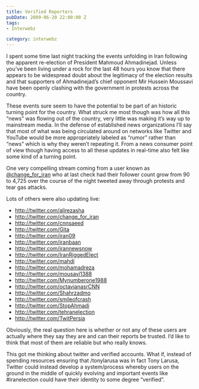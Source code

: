 ```yaml
---
title: Verified Reporters
pubDate: 2009-06-20 22:00:00 Z
tags:
- Interwebz

category: interwebz
---
```


I spent some time last night tracking the events unfolding in Iran following the apparent re-election of President Mahmoud Ahmadinejad. Unless you’ve been living under a rock for the last 48 hours you know that there appears to be widespread doubt about the legitimacy of the election results and that supporters of Ahmadinejad’s chief opponent Mir Hussein Moussavi have been openly clashing with the government in protests across the country.

These events sure seem to have the potential to be part of an historic turning point for the country. What struck me most though was how all this “news” was flowing out of the country, very little was making it’s way up to mainstream media. In the defense of established news organizations I’ll say that most of what was being circulated around on networks like Twitter and YouTube would be more appropriately labeled as “rumor” rather than “news” which is why they weren’t repeating it. From a news consumer point of view though having access to all these updates in real-time also felt like some kind of a turning point.

One very compelling stream coming from a user known as <a href="http://twitter.com/Change_for_Iran">@change_for_iran</a> who at last check had their follower count grow from 90 to 4,725 over the course of the night tweeted away through protests and tear gas attacks.

Lots of others were also updating live: 

<ul>
  <li><a href="http://twitter.com/alirezasha" rel="nofollow"></a><a href="http://twitter.com/alirezasha">http://twitter.com/alirezasha</a></li>
  <li><a href="http://twitter.com/Change_for_Iran" style="color: rgb(1, 121, 165); "></a><a href="http://twitter.com/change_for_iran">http://twitter.com/change_for_iran</a></li>
  <li><a href="http://twitter.com/cnnsaeed"></a><a href="http://twitter.com/cnnsaeed">http://twitter.com/cnnsaeed</a></li>
  <li><a href="http://twitter.com/Gita" rel="nofollow"></a><a href="http://twitter.com/Gita">http://twitter.com/Gita</a></li>
  <li><a href="http://twitter.com/iran09" rel="nofollow"></a><a href="http://twitter.com/iran09">http://twitter.com/iran09</a></li>
  <li><a href="http://twitter.com/iranbaan" rel="nofollow"></a><a href="http://twitter.com/iranbaan">http://twitter.com/iranbaan</a></li>
  <li><a href="http://twitter.com/IranNewsNow"></a><a href="http://twitter.com/irannewsnow">http://twitter.com/irannewsnow</a></li>
  <li><a href="http://twitter.com/IranRiggedElect" rel="nofollow"></a><a href="http://twitter.com/IranRiggedElect">http://twitter.com/IranRiggedElect</a></li>
  <li><a href="http://twitter.com/mahdi" rel="nofollow"></a><a href="http://twitter.com/mahdi">http://twitter.com/mahdi</a></li>
  <li><a href="http://twitter.com/mohamadreza" rel="nofollow"></a><a href="http://twitter.com/mohamadreza">http://twitter.com/mohamadreza</a></li>
  <li><a href="http://twitter.com/mousavi1388" rel="nofollow"></a><a href="http://twitter.com/mousavi1388">http://twitter.com/mousavi1388</a></li>
  <li><a href="http://twitter.com/Mynumberone1988" rel="nofollow"></a><a href="http://twitter.com/Mynumberone1988">http://twitter.com/Mynumberone1988</a></li>
  <li><a href="http://twitter.com/octavianasrCNN"></a><a href="http://twitter.com/octavianasrCNN">http://twitter.com/octavianasrCNN</a></li>
  <li><a href="http://twitter.com/Shahrzadmo" rel="nofollow"></a><a href="http://twitter.com/Shahrzadmo">http://twitter.com/Shahrzadmo</a></li>
  <li><a href="http://twitter.com/smileofcrash" rel="nofollow"></a><a href="http://twitter.com/smileofcrash">http://twitter.com/smileofcrash</a></li>
  <li><a href="http://twitter.com/StopAhmadi" rel="nofollow"></a><a href="http://twitter.com/StopAhmadi">http://twitter.com/StopAhmadi</a></li>
  <li><a href="http://twitter.com/tehranelection" rel="nofollow"></a><a href="http://twitter.com/tehranelection">http://twitter.com/tehranelection</a></li>
  <li><a href="http://twitter.com/TwitPersia" rel="nofollow"></a><a href="http://twitter.com/TwitPersia">http://twitter.com/TwitPersia</a></li>
</ul>Obviously, the real question here is whether or not any of these users are actually where they say they are and can their reports be trusted. I’d like to think that most of them are reliable but who really knows. 

This got me thinking about twitter and verified accounts. What if, instead of spending resources ensuring that /tonylarusa was in fact Tony Larusa, Twitter could instead develop a system/process whereby users on the ground in the middle of quickly evolving and important events like #iranelection could have their identity to some degree “verified”.  